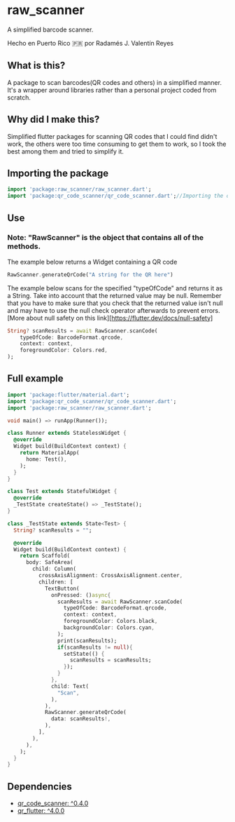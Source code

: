 # raw_scanner

A simplified barcode scanner.

Hecho en Puerto Rico 🇵🇷 por Radamés J. Valentín Reyes

## What is this?

A package to scan barcodes(QR codes and others) in a simplified manner. It's a wrapper around libraries rather than a personal project coded from scratch.

## Why did I make this?

Simplified flutter packages for scanning QR codes that I could find didn't work, the others were too time consuming to get them  to work, so I took the best among them and tried to simplify it.

## Importing the package

~~~dart
import 'package:raw_scanner/raw_scanner.dart';
import 'package:qr_code_scanner/qr_code_scanner.dart';//Importing the original library is important for using the BarcodeFormat enum which is a required parameter
~~~

## Use

### Note: "RawScanner" is the object that contains all of the methods.



The example below returns a Widget containing a QR code

~~~dart
RawScanner.generateQrCode("A string for the QR here")
~~~



The example below scans for the specified "typeOfCode" and returns it as a String. Take into account that the returned value may be null. Remember that you have to make sure that you check that the returned value isn't null and may have to use the null check operator afterwards to prevent errors. [More about null safety  on this link][https://flutter.dev/docs/null-safety] 

~~~dart
String? scanResults = await RawScanner.scanCode(
	typeOfCode: BarcodeFormat.qrcode, 
	context: context,
	foregroundColor: Colors.red,
);
~~~



## Full example

~~~dart
import 'package:flutter/material.dart';
import 'package:qr_code_scanner/qr_code_scanner.dart';
import 'package:raw_scanner/raw_scanner.dart';

void main() => runApp(Runner());

class Runner extends StatelessWidget {
  @override
  Widget build(BuildContext context) {
    return MaterialApp(
      home: Test(),
    );
  }
}

class Test extends StatefulWidget {
  @override
  _TestState createState() => _TestState();
}

class _TestState extends State<Test> {
  String? scanResults = "";

  @override
  Widget build(BuildContext context) {
    return Scaffold(
      body: SafeArea(
        child: Column(
          crossAxisAlignment: CrossAxisAlignment.center,
          children: [
            TextButton(
              onPressed: ()async{
                scanResults = await RawScanner.scanCode(
                  typeOfCode: BarcodeFormat.qrcode, 
                  context: context,
                  foregroundColor: Colors.black,
                  backgroundColor: Colors.cyan,
                );
                print(scanResults);
                if(scanResults != null){
                  setState(() {
                    scanResults = scanResults;
                  });
                }
              }, 
              child: Text(
                "Scan",
              ),
            ),
            RawScanner.generateQrCode(
              data: scanResults!,
            ),
          ],
        ),
      ),
    );
  }
}
~~~



## Dependencies

* [qr_code_scanner: ^0.4.0](https://pub.dev/packages/qr_code_scanner)
* [qr_flutter: ^4.0.0](https://pub.dev/packages/qr_flutter)